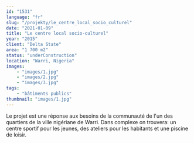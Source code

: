 ```yaml
---
id: "1531"
language: "fr"
slug: "/projekty/le_centre_local_socio_culturel"
date: "2021-01-09"
title: "Le centre local socio-culturel"
year: "2015"
client: "Delta State"
area: "1 700 m2"
status: "underConstruction"
location: "Warri, Nigeria"
images: 
    - "images/1.jpg"
    - "images/2.jpg"
    - "images/3.jpg"
tags: 
    - "bâtiments publics"
thumbnail: "images/1.jpg"
---
```

Le projet est une réponse aux besoins de la communauté de l'un des quartiers de la ville nigériane de Warri. Dans complexe on trouvera: un centre sportif pour les jeunes, des ateliers pour les habitants et une piscine de loisir.
